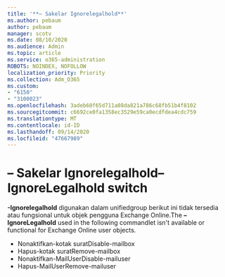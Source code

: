 ```yaml
---
title: '**– Sakelar Ignorelegalhold**'
ms.author: pebaum
author: pebaum
manager: scotv
ms.date: 08/10/2020
ms.audience: Admin
ms.topic: article
ms.service: o365-administration
ROBOTS: NOINDEX, NOFOLLOW
localization_priority: Priority
ms.collection: Adm_O365
ms.custom:
- "6150"
- "3100023"
ms.openlocfilehash: 3adeb60f65d711a08da821a786c68fb51b4f8102
ms.sourcegitcommit: c6692ce0fa1358ec3529e59ca0ecdfdea4cdc759
ms.translationtype: MT
ms.contentlocale: id-ID
ms.lasthandoff: 09/14/2020
ms.locfileid: "47667989"
---
```

# <a name="ignorelegalhold-switch"></a><span data-ttu-id="7515d-102">**– Sakelar Ignorelegalhold**</span><span class="sxs-lookup"><span data-stu-id="7515d-102">**–IgnoreLegalhold** switch</span></span>

<span data-ttu-id="7515d-103">**-Ignorelegalhold** digunakan dalam unifiedgroup berikut ini tidak tersedia atau fungsional untuk objek pengguna Exchange Online.</span><span class="sxs-lookup"><span data-stu-id="7515d-103">The **–IgnoreLegalhold** used in the following commandlet isn't available or functional for Exchange Online user objects.</span></span>

- <span data-ttu-id="7515d-104">Nonaktifkan-kotak surat</span><span class="sxs-lookup"><span data-stu-id="7515d-104">Disable-mailbox</span></span>
- <span data-ttu-id="7515d-105">Hapus-kotak surat</span><span class="sxs-lookup"><span data-stu-id="7515d-105">Remove-mailbox</span></span>
- <span data-ttu-id="7515d-106">Nonaktifkan-MailUser</span><span class="sxs-lookup"><span data-stu-id="7515d-106">Disable-mailuser</span></span>
- <span data-ttu-id="7515d-107">Hapus-MailUser</span><span class="sxs-lookup"><span data-stu-id="7515d-107">Remove-mailuser</span></span>